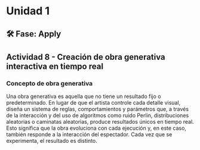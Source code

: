# Unidad 1

## 🛠 Fase: Apply

## Actividad 8 - Creación de obra generativa interactiva en tiempo real

### Concepto de obra generativa
Una obra generativa es aquella que no tiene un resultado fijo o predeterminado. En lugar de que el artista controle cada detalle visual, diseña un sistema de reglas, comportamientos y parámetros que, a través de la interacción y del uso de algoritmos como ruido Perlin, distribuciones aleatorias o caminatas aleatorias, produce resultados únicos en tiempo real.
Esto significa que la obra evoluciona con cada ejecución y, en este caso, también responde a la interacción del espectador. Cada vez que se experimenta, el resultado es distinto.

